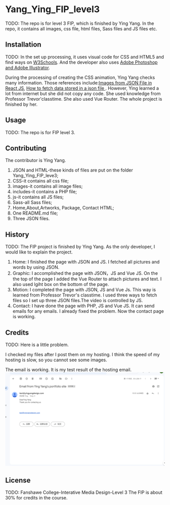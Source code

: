 # Yang_Ying_FIP_level3

TODO: The repo is for level 3 FIP, which is finished by Ying Yang. In the repo, it contains all images, css file, html files, Sass files and JS files etc. 

## Installation
TODO: In the set up processing, it uses visual code for CSS and HTML5 and find ways on [W3Schools](https://www.w3schools.com/). 
And the developer also uses [Adobe Photoshop and Adobe Illustrator](https://www.adobe.com/ca_fr/).

During the processing of creating the CSS animation, Ying Yang checks many information. Those references include:[Images from JSON File in React JS](https://www.youtube.com/watch?v=NWG1Ygt1k1k&t=398s), [How to fetch data stored in a json file ](https://www.youtube.com/watch?v=o6bLYYStZss&t=35s). However, Ying learned a lot from internet but she did not copy any code. She used knowledge from Professor Trevor'classtime. She also used Vue Router. The whole project is finished by her.
## Usage
TODO: The repo is for FIP level 3. 

## Contributing
The contributor is Ying Yang.
1. JSON and HTML-these kinds of files are put on the folder Yang_Ying_FIP_leve3;
2. CSS-it contains all css file;
3. images-it contains all image files;
4. includes-it contains a PHP file;
5. js-it contains all JS files;
6. Sass-all Sass files;
7. Home,About,Artworks, Package, Contact HTML;
8. One README.md file;
9. Three JSON files.

## History
TODO: 
The FIP project is finished by Ying Yang. As the only developer, I would like to explain the project.
1. Home: I finished the page with JSON and JS. I fetched all pictures and words by using JSON.
2. Graphic: I accomplished the page with JSON，JS and Vue JS. On the the top of the page I added the Vue Router to attach pictures and text. I also used lgiht box on the bottom of the page.
3. Motion: I completed the page with JSON, JS and Vue Js. This way is learned from Professor Trevor's classtime. I used three ways to fetch files so I set up three JSON files.The video is controlled by JS. 
4. Contact: I have done the page with PHP, JS and Vue JS. It can send emails for any emails. I already fixed the problem. Now the contact page is working.


## Credits
TODO:  Here is a little problem.
 
 I checked my files after I post them on my hosting. I think the speed of my hosting is slow, so you cannot see some images.

The email is working. It is my test result of the hosting email.
![iamge](https://github.com/yingyang0729/Yang_Ying_FIP_LEVEL3/blob/main/pictures/Screenshot%202022-12-02%20153740.png)

## License
TODO: Fanshawe College-Interative Media Design-Level 3 The FIP is about 30% for credits in the course.

